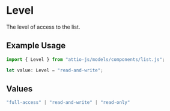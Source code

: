 # Level

The level of access to the list.

## Example Usage

```typescript
import { Level } from "attio-js/models/components/list.js";

let value: Level = "read-and-write";
```

## Values

```typescript
"full-access" | "read-and-write" | "read-only"
```